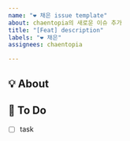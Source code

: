 ```yaml
---
name: "❤️ 채은 issue template"
about: chaentopia의 새로운 이슈 추가
title: "[Feat] description"
labels: "❤️ 채은"
assignees: chaentopia

---
```


## 💡 About
<!--무엇에 관한 이슈인지 소개해주세요.-->

## 📝 To Do
- [ ] task
